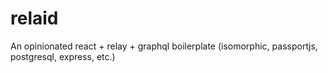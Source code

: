 # relaid
An opinionated react + relay + graphql boilerplate (isomorphic, passportjs, postgresql, express, etc.)
